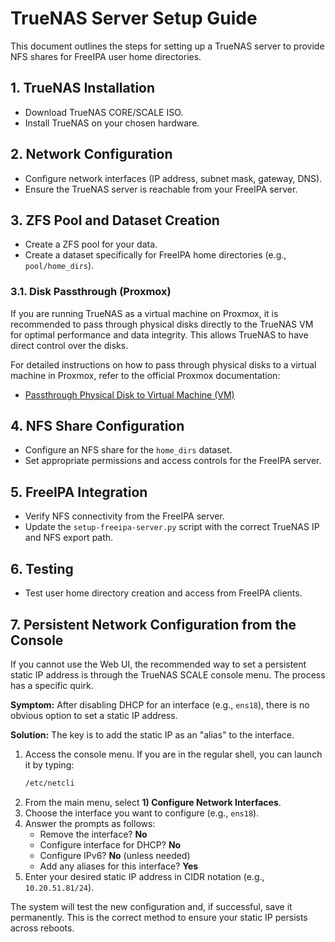 # TrueNAS Server Setup Guide

This document outlines the steps for setting up a TrueNAS server to provide NFS shares for FreeIPA user home directories.

## 1. TrueNAS Installation

*   Download TrueNAS CORE/SCALE ISO.
*   Install TrueNAS on your chosen hardware.

## 2. Network Configuration

*   Configure network interfaces (IP address, subnet mask, gateway, DNS).
*   Ensure the TrueNAS server is reachable from your FreeIPA server.

## 3. ZFS Pool and Dataset Creation

*   Create a ZFS pool for your data.
*   Create a dataset specifically for FreeIPA home directories (e.g., `pool/home_dirs`).

### 3.1. Disk Passthrough (Proxmox)

If you are running TrueNAS as a virtual machine on Proxmox, it is recommended to pass through physical disks directly to the TrueNAS VM for optimal performance and data integrity. This allows TrueNAS to have direct control over the disks.

For detailed instructions on how to pass through physical disks to a virtual machine in Proxmox, refer to the official Proxmox documentation:

*   [Passthrough Physical Disk to Virtual Machine (VM)](https://pve.proxmox.com/wiki/Passthrough_Physical_Disk_to_Virtual_Machine_(VM))

## 4. NFS Share Configuration

*   Configure an NFS share for the `home_dirs` dataset.
*   Set appropriate permissions and access controls for the FreeIPA server.

## 5. FreeIPA Integration

*   Verify NFS connectivity from the FreeIPA server.
*   Update the `setup-freeipa-server.py` script with the correct TrueNAS IP and NFS export path.

## 6. Testing

*   Test user home directory creation and access from FreeIPA clients.

## 7. Persistent Network Configuration from the Console

If you cannot use the Web UI, the recommended way to set a persistent static IP address is through the TrueNAS SCALE console menu. The process has a specific quirk.

**Symptom:** After disabling DHCP for an interface (e.g., `ens18`), there is no obvious option to set a static IP address.

**Solution:** The key is to add the static IP as an "alias" to the interface.

1.  Access the console menu. If you are in the regular shell, you can launch it by typing:
    ```bash
    /etc/netcli
    ```
2.  From the main menu, select **1) Configure Network Interfaces**.
3.  Choose the interface you want to configure (e.g., `ens18`).
4.  Answer the prompts as follows:
    *   Remove the interface? **No**
    *   Configure interface for DHCP? **No**
    *   Configure IPv6? **No** (unless needed)
    *   Add any aliases for this interface? **Yes**
5.  Enter your desired static IP address in CIDR notation (e.g., `10.20.51.81/24`).

The system will test the new configuration and, if successful, save it permanently. This is the correct method to ensure your static IP persists across reboots.